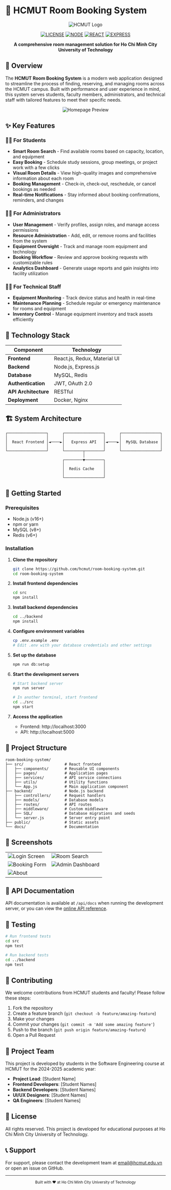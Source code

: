 # 🏫 HCMUT Room Booking System

<div align="center">

![HCMUT Logo](docs/images/hcmut-logo.png)

[![LICENSE](https://img.shields.io/badge/license-HCMUT-blue.svg)](LICENSE)
[![NODE](https://img.shields.io/badge/node-v16+-green.svg)](https://nodejs.org/)
[![REACT](https://img.shields.io/badge/react-v18-61DAFB.svg)](https://reactjs.org/)
[![EXPRESS](https://img.shields.io/badge/express-v4-000000.svg)](https://expressjs.com/)

**A comprehensive room management solution for Ho Chi Minh City University of Technology**

</div>

## 📖 Overview

The **HCMUT Room Booking System** is a modern web application designed to streamline the process of finding, reserving, and managing rooms across the HCMUT campus. Built with performance and user experience in mind, this system serves students, faculty members, administrators, and technical staff with tailored features to meet their specific needs.

<div align="center">
  
![Homepage Preview](docs/images/screencapture-localhost-3000-home-2025-05-08-15_19_28.png)

</div>

## ✨ Key Features

### 👨‍🎓 For Students
- **Smart Room Search** - Find available rooms based on capacity, location, and equipment
- **Easy Booking** - Schedule study sessions, group meetings, or project work with a few clicks
- **Visual Room Details** - View high-quality images and comprehensive information about each room
- **Booking Management** - Check-in, check-out, reschedule, or cancel bookings as needed
- **Real-time Notifications** - Stay informed about booking confirmations, reminders, and changes

### 👨‍💼 For Administrators
- **User Management** - Verify profiles, assign roles, and manage access permissions
- **Resource Administration** - Add, edit, or remove rooms and facilities from the system
- **Equipment Oversight** - Track and manage room equipment and technology
- **Booking Workflow** - Review and approve booking requests with customizable rules
- **Analytics Dashboard** - Generate usage reports and gain insights into facility utilization

### 👨‍🔧 For Technical Staff
- **Equipment Monitoring** - Track device status and health in real-time
- **Maintenance Planning** - Schedule regular or emergency maintenance for rooms and equipment
- **Inventory Control** - Manage equipment inventory and track assets efficiently

## 🔧 Technology Stack

| Component | Technology |
|-----------|------------|
| **Frontend** | React.js, Redux, Material UI |
| **Backend** | Node.js, Express.js |
| **Database** | MySQL, Redis |
| **Authentication** | JWT, OAuth 2.0 |
| **API Architecture** | RESTful |
| **Deployment** | Docker, Nginx |

## 🏗️ System Architecture

```
┌─────────────────┐      ┌─────────────────┐      ┌─────────────────┐
│                 │      │                 │      │                 │
│  React Frontend │◄────►│   Express API   │◄────►│  MySQL Database │
│                 │      │                 │      │                 │
└─────────────────┘      └────────┬────────┘      └─────────────────┘
                                  │
                         ┌────────▼────────┐
                         │                 │
                         │  Redis Cache    │
                         │                 │
                         └─────────────────┘
```

## 🚀 Getting Started

### Prerequisites
- Node.js (v16+)
- npm or yarn
- MySQL (v8+)
- Redis (v6+)

### Installation

1. **Clone the repository**
   ```bash
   git clone https://github.com/hcmut/room-booking-system.git
   cd room-booking-system
   ```

2. **Install frontend dependencies**
   ```bash
   cd src
   npm install
   ```

3. **Install backend dependencies**
   ```bash
   cd ../backend
   npm install
   ```

4. **Configure environment variables**
   ```bash
   cp .env.example .env
   # Edit .env with your database credentials and other settings
   ```

5. **Set up the database**
   ```bash
   npm run db:setup
   ```

6. **Start the development servers**
   ```bash
   # Start backend server
   npm run server
   
   # In another terminal, start frontend
   cd ../src
   npm start
   ```

7. **Access the application**
   - Frontend: http://localhost:3000
   - API: http://localhost:5000

## 📂 Project Structure

```
room-booking-system/
├── src/                  # React frontend
│   ├── components/       # Reusable UI components
│   ├── pages/            # Application pages
│   ├── services/         # API service connections
│   ├── utils/            # Utility functions
│   └── App.js            # Main application component
├── backend/              # Node.js backend
│   ├── controllers/      # Request handlers
│   ├── models/           # Database models
│   ├── routes/           # API routes
│   ├── middleware/       # Custom middleware
│   ├── SQL/              # Database migrations and seeds
│   └── server.js         # Server entry point
├── public/               # Static assets
└── docs/                 # Documentation
```

## 📱 Screenshots

<div align="center">
<table>
  <tr>
    <td><img src="docs/images/screencapture-localhost-3000-home-2025-05-08-15_19_28.png" alt="Login Screen"/></td>
    <td><img src="docs/images/screencapture-localhost-3000-room-search-2025-05-08-15_27_56.png" alt="Room Search"/></td>
  </tr>
  <tr>
    <td><img src="docs/images/screencapture-localhost-3000-myroom-2025-05-08-15_22_24.png" alt="Booking Form"/></td>
    <td><img src="docs/images/screencapture-localhost-3000-manager-device-quanlythietbipage-2025-05-08-15_22_57.png" alt="Admin Dashboard"/></td>
  </tr>
  <tr>
    <td><img src="docs/images/screencapture-localhost-3000-about-2025-05-08-15_20_08.png" alt = "About"/></td>
  </tr>
</table>
</div>

## 📝 API Documentation

API documentation is available at `/api/docs` when running the development server, or you can view the [online API reference](https://example.com/api-docs).

## 🧪 Testing

```bash
# Run frontend tests
cd src
npm test

# Run backend tests
cd ../backend
npm test
```

## 🤝 Contributing

We welcome contributions from HCMUT students and faculty! Please follow these steps:

1. Fork the repository
2. Create a feature branch (`git checkout -b feature/amazing-feature`)
3. Make your changes
4. Commit your changes (`git commit -m 'Add some amazing feature'`)
5. Push to the branch (`git push origin feature/amazing-feature`)
6. Open a Pull Request

## 👥 Project Team

This project is developed by students in the Software Engineering course at HCMUT for the 2024-2025 academic year:

- **Project Lead**: [Student Name]
- **Frontend Developers**: [Student Names]
- **Backend Developers**: [Student Names]
- **UI/UX Designers**: [Student Names]
- **QA Engineers**: [Student Names]

## 📜 License

All rights reserved. This project is developed for educational purposes at Ho Chi Minh City University of Technology.

## 📞 Support

For support, please contact the development team at [email@hcmut.edu.vn](mailto:email@hcmut.edu.vn) or open an issue on GitHub.

---

<div align="center">
  <sub>Built with ❤️ at Ho Chi Minh City University of Technology</sub>
</div>
